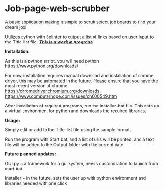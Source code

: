 # Job-page-web-scrubber
A basic application making it simple to scrub select job boards to find your dream job!

Utilizes python with Splinter to output a list of links based on user input to the Title-list file.
<ins>**_This is a work in progress_**</ins>

**Installation:**

As this is a python script, you will need python https://www.python.org/downloads/

For now, installation requires manual download and installation of chrome driver, this may be automated in the future. Please ensure that you have the most recent version of chrome.
https://chromedriver.chromium.org/downloads
https://www.computerhope.com/issues/ch000549.htm

After installation of required programs, run the installer .bat file. This sets up a virtual environment for python and downloads the required libraries.

**Usage:**

Simply edit or add to the Title-list file using the sample format.

Run the program with Start.bat, and a list of urls will be printed, and a text file will be added to the Output folder with the current date.

**Future planned updates:**

GUI.py ~ a framework for a gui system, needs customization to launch from start.bat

Installer ~ in the future, sets the user up with python environment and libraries needed with one click
